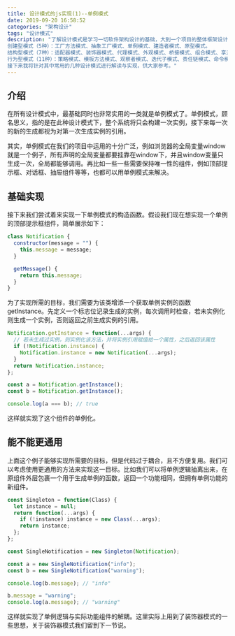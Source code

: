 ```yaml
---
title: 设计模式的js实现(1)--单例模式
date: 2019-09-20 16:58:52
categories: "架构设计"
tags: "设计模式"
description: "了解设计模式是学习一切软件架构设计的基础，大到一个项目的整体框架设计，小到一个功能函数的优化，都有着重要意义。《代码大全》中将设计模式共分为了23类，分别为：
创建型模式（5种）：工厂方法模式、抽象工厂模式、单例模式、建造者模式、原型模式。
结构型模式（7种）：适配器模式、装饰器模式、代理模式、外观模式、桥接模式、组合模式、享元模式。
行为型模式（11种）：策略模式、模板方法模式、观察者模式、迭代子模式、责任链模式、命令模式、备忘录模式、状态模式、访问者模式、中介者模式、解释器模式。
接下来我将针对其中常用的几种设计模式进行解读与实现，供大家参考。"
---
```


## 介绍

在所有设计模式中，最基础同时也非常实用的一类就是单例模式了。单例模式，顾名思义，指的是在此种设计模式下，整个系统将只会构建一次实例，接下来每一次的新的生成都视为对第一次生成实例的引用。

其实，单例模式在我们的项目中运用的十分广泛，例如浏览器的全局变量window就是一个例子，所有声明的全局变量都要挂靠在window下，并且window变量只生成一次，全局都能够调用。再比如一些一些需要保持唯一性的组件，例如顶部提示框、对话框、抽屉组件等等，也都可以用单例模式来解决。

## 基础实现

接下来我们尝试着来实现一下单例模式的构造函数。假设我们现在想实现一个单例的顶部提示框组件，简单展示如下：

```js
class Notification {
  constructor(message = "") {
    this.message = message;
  }

  getMessage() {
    return this.message;
  }
}
```

为了实现所需的目标，我们需要为该类增添一个获取单例实例的函数getInstance。先定义一个标志位记录生成的实例，每次调用时检查，若未实例化则生成一个实例，否则返回之前生成实例的引用。

```js
Notification.getInstance = function(...args) {
  // 若未生成过实例，则实例化该方法，并将实例引用赋值给一个属性，之后返回该属性
  if (!Notification.instance) {
    Notification.instance = new Notification(...args);
  }
  return Notification.instance;
};

const a = Notification.getInstance();
const b = Notification.getInstance();

console.log(a === b); // true
```

这样就实现了这个组件的单例化。


## 能不能更通用

上面这个例子能够实现所需要的目标，但是代码过于耦合，且不方便复用。我们可以考虑使用更通用的方法来实现这一目标。比如我们可以将单例逻辑抽离出来，在原组件外层包裹一个用于生成单例的函数，返回一个功能相同，但拥有单例功能的新组件。

```js
const Singleton = function(Class) {
  let instance = null;
  return function(...args) {
    if (!instance) instance = new Class(...args);
    return instance;
  };
};

const SingleNotification = new Singleton(Notification);

const a = new SingleNotification("info");
const b = new SingleNotification("warning");

console.log(b.message); // "info"

b.message = "warning";
console.log(a.message); // "warning"
```

这样就实现了单例逻辑与实际功能组件的解耦。这里实际上用到了装饰器模式的一些思想，关于装饰器模式我们留到下一节说。
